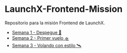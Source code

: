 # LaunchX-Frontend-Mission
Repositorio para la misión Frontend de LaunchX.
- [Semana 1 - Despegue 🚀](https://github.com/JoseRobertRosasC/LaunchX-Frontend-Mission/tree/main/Semana1)
- [Semana 2 - Primer vuelo 🛸](https://github.com/JoseRobertRosasC/LaunchX-Frontend-Mission/tree/main/Semana2)
- [Semana 3 - Volando con estilo 🛰️](https://github.com/JoseRobertRosasC/Vaccine)
